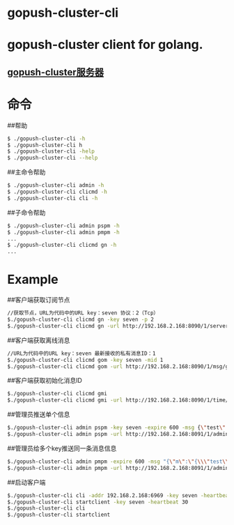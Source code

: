 # gopush-cluster-cli
gopush-cluster client for golang.
==============
[gopush-cluster服务器](https://github.com/Terry-Mao/gopush-cluster)
---------------------------------------
# 命令
##帮助
```sh
$ ./gopush-cluster-cli -h
$ ./gopush-cluster-cli h
$ ./gopush-cluster-cli -help
$ ./gopush-cluster-cli --help
```
##主命令帮助
```sh
$ ./gopush-cluster-cli admin -h
$ ./gopush-cluster-cli clicmd -h
$ ./gopush-cluster-cli cli -h
```

##子命令帮助
```sh
$ ./gopush-cluster-cli admin pspm -h
$ ./gopush-cluster-cli admin pmpm -h
...
$ ./gopush-cluster-cli clicmd gn -h
...
```

# Example
##客户端获取订阅节点
```sh
//获取节点，URL为代码中的URL key：seven 协议：2（Tcp）
$./gopush-cluster-cli clicmd gn -key seven -p 2 
$./gopush-cluster-cli clicmd gn -url http://192.168.2.168:8090/1/server/get -key seven -p 2
```
##客户端获取离线消息
```sh
//URL为代码中的URL key：seven 最新接收的私有消息ID：1
$./gopush-cluster-cli clicmd gom -key seven -mid 1 
$./gopush-cluster-cli clicmd gom -url http://192.168.2.168:8090/1/msg/get -key seven -mid 1
```
##客户端获取初始化消息ID
```sh
$./gopush-cluster-cli clicmd gmi 
$./gopush-cluster-cli clicmd gmi -url http://192.168.2.168:8090/1/time/get
```
##管理员推送单个信息
```sh
$./gopush-cluster-cli admin pspm -key seven -expire 600 -msg {\"test\":1}
$./gopush-cluster-cli admin pspm -url http://192.168.2.168:8091/1/admin/push/private -key seven -expire 600 -msg {\"test\":1}
```
##管理员给多个key推送同一条消息信息
```sh
$./gopush-cluster-cli admin pmpm -expire 600 -msg "{\"m\":\"{\\\"test\\\":1}\",\"k\":\"seven,testkey1,testkey2\"}"
$./gopush-cluster-cli admin pmpm -url http://192.168.2.168:8091/1/admin/push/mprivate -expire 600 -msg "{\"m\":\"{\\\"test\\\":1}\",\"k\":\"seven,testkey1,testkey2\"}"
```
##启动客户端
```sh
$./gopush-cluster-cli cli -addr 192.168.2.168:6969 -key seven -heartbeat 30
$./gopush-cluster-cli startclient -key seven -heartbeat 30
$./gopush-cluster-cli cli 
$./gopush-cluster-cli startclient
```
